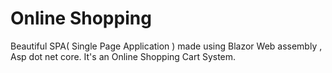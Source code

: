 # Online Shopping
 Beautiful SPA( Single Page Application ) made using Blazor Web assembly , Asp dot net core. It's an Online Shopping Cart System.
